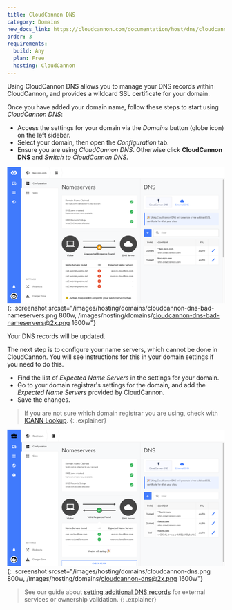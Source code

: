 ```yaml
---
title: CloudCannon DNS
category: Domains
new_docs_link: https://cloudcannon.com/documentation/host/dns/cloudcannon-dns/
order: 3
requirements:
  build: Any
  plan: Free
  hosting: CloudCannon
---
```

Using CloudCannon DNS allows you to manage your DNS records within CloudCannon, and provides a wildcard SSL certificate for your domain.

Once you have added your domain name, follow these steps to start using *CloudCannon DNS*:

* Access the settings for your domain via the *Domains* button (globe icon) on the left sidebar.
* Select your domain, then open the *Configuration* tab.
* Ensure you are using *CloudCannon DNS*. Otherwise click **CloudCannon DNS** and *Switch to CloudCannon DNS*.

![Site Settings / Domain section with CloudCannon DNS](/images/hosting/domains/cloudcannon-dns-bad-nameservers.png){: .screenshot srcset="/images/hosting/domains/cloudcannon-dns-bad-nameservers.png 800w, /images/hosting/domains/cloudcannon-dns-bad-nameservers@2x.png 1600w"}

Your DNS records will be updated.

The next step is to configure your name servers, which cannot be done in CloudCannon. You will see instructions for this in your domain settings if you need to do this.

* Find the list of *Expected Name Servers* in the settings for your domain.
* Go to your domain registrar's settings for the domain, and add the *Expected Name Servers* provided by CloudCannon.
* Save the changes.

> If you are not sure which domain registrar you are using, check with [ICANN Lookup](https://lookup.icann.org/lookup).
{: .explainer}

![Site Settings / Domain section with CloudCannon DNS](/images/hosting/domains/cloudcannon-dns.png){: .screenshot srcset="/images/hosting/domains/cloudcannon-dns.png 800w, /images/hosting/domains/cloudcannon-dns@2x.png 1600w"}

> See our guide about [setting additional DNS records](/hosting/domains/dns/) for external services or ownership validation.
{: .explainer}
